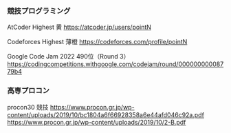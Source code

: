 ### 競技プログラミング
AtCoder Highest 黄
https://atcoder.jp/users/pointN

Codeforces Highest 薄橙
https://codeforces.com/profile/pointN

Google Code Jam 2022 490位（Round 3）
https://codingcompetitions.withgoogle.com/codejam/round/00000000008779b4

### 高専プロコン
procon30 競技
https://www.procon.gr.jp/wp-content/uploads/2019/10/bc1804a6f66928358a6e44afd046c92a.pdf
https://www.procon.gr.jp/wp-content/uploads/2019/10/2-B.pdf


<!--
**pointN/pointN** is a ✨ _special_ ✨ repository because its `README.md` (this file) appears on your GitHub profile.

Here are some ideas to get you started:

- 🔭 I’m currently working on ...
- 🌱 I’m currently learning ...
- 👯 I’m looking to collaborate on ...
- 🤔 I’m looking for help with ...
- 💬 Ask me about ...
- 📫 How to reach me: ...
- 😄 Pronouns: ...
- ⚡ Fun fact: ...
-->
